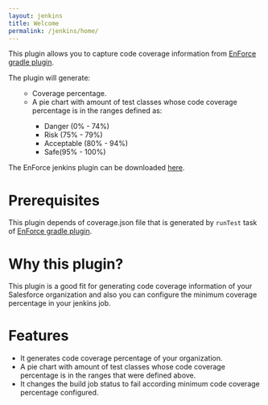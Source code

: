 ```yaml
---
layout: jenkins
title: Welcome
permalink: /jenkins/home/
---
```


This plugin allows you to capture code coverage information from [EnForce gradle plugin](https://github.com/Jalasoft/enforce-gradle-plugin). 

The plugin will generate:
<ol>
	<ul>
		<li>Coverage percentage. </li>
		<li>A pie chart with amount of test classes whose code coverage percentage is in the ranges defined as: </li>
			<ul>
		      <li>Danger (0% - 74%)</li>	   
		      <li>Risk (75% - 79%)</li>	   
		      <li>Acceptable (80% - 94%)</li>	   
		      <li>Safe(95% - 100%)</li>	   
			</ul>
   </ul>
</ol>		

The EnForce jenkins plugin can be downloaded [here](https://bintray.com/artifact/download/jalasoft/enforce/enforce-jenkins-plugin.hpi).

# Prerequisites

This plugin depends of coverage.json file that is generated by ``` runTest ``` task of [EnForce gradle plugin](https://github.com/Jalasoft/enforce-gradle-plugin).

# Why this plugin?

This plugin is a good fit for generating code coverage information of your Salesforce organization and also you can configure the minimum coverage percentage in your jenkins job.

# Features

* It generates code coverage percentage of your organization.
* A pie chart with amount of test classes whose code coverage percentage is in the ranges that were defined above.
* It changes the build job status to fail according minimum code coverage percentage configured.
